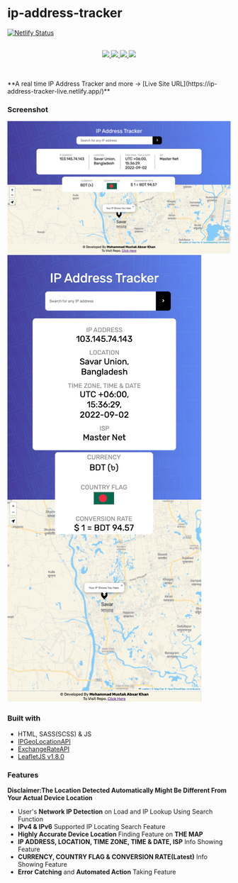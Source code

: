# ip-address-tracker
[![Netlify Status](https://api.netlify.com/api/v1/badges/b5afb7bc-04d7-4b02-96a8-092297aa555d/deploy-status)](https://app.netlify.com/sites/ip-address-tracker-live/deploys)
<br><br>
<p align="center">
  <a href="https://github.com/MustakAbsarKhan/ip-address-tracker/issues">
    <img src="https://img.shields.io/github/issues/MustakAbsarKhan/ip-address-tracker"/> 
  </a>
  <a href="https://github.com/MustakAbsarKhan/ip-address-tracker/network/members">
    <img src="https://img.shields.io/github/forks/MustakAbsarKhan/ip-address-tracker"/> 
  </a>  
  <a href="https://github.com/MustakAbsarKhan/ip-address-tracker/stargazers">
    <img src="https://img.shields.io/github/stars/MustakAbsarKhan/ip-address-tracker"/> 
  </a>
    <a href="https://github.com/MustakAbsarKhan/ip-address-tracker/LICENSE">
    <img src="https://img.shields.io/github/license/MustakAbsarKhan/ip-address-tracker"/> 
  </a>
</p>
<br><br>
**A real time IP Address Tracker and more
-> [Live Site URL](https://ip-address-tracker-live.netlify.app/)** <br>

### Screenshot
![](./images/web-view.png)<br>
![](./images/mobile-view.png)
<br>

### Built with
- HTML, SASS(SCSS) & JS
- [IPGeoLocationAPI](https://ipgeolocation.io/)
- [ExchangeRateAPI](https://exchangerate.host/#/)
- [LeafletJS v1.8.0](https://leafletjs.com/)

### Features
**Disclaimer:The Location Detected Automatically Might Be Different From Your Actual Device Location**
- User's **Network IP Detection** on Load and IP Lookup Using Search Function
- **IPv4 & IPv6** Supported IP Locating Search Feature
- **Highly Accurate Device Location** Finding Feature on **THE MAP**
- **IP ADDRESS, LOCATION, TIME ZONE, TIME & DATE, ISP** Info Showing Feature
- **CURRENCY, COUNTRY FLAG & CONVERSION RATE(Latest)** Info Showing Feature
- **Error Catching** and **Automated Action** Taking Feature
